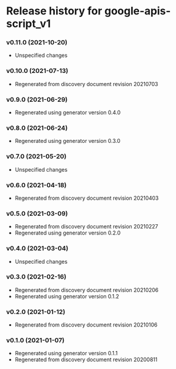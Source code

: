 # Release history for google-apis-script_v1

### v0.11.0 (2021-10-20)

* Unspecified changes

### v0.10.0 (2021-07-13)

* Regenerated from discovery document revision 20210703

### v0.9.0 (2021-06-29)

* Regenerated using generator version 0.4.0

### v0.8.0 (2021-06-24)

* Regenerated using generator version 0.3.0

### v0.7.0 (2021-05-20)

* Unspecified changes

### v0.6.0 (2021-04-18)

* Regenerated from discovery document revision 20210403

### v0.5.0 (2021-03-09)

* Regenerated from discovery document revision 20210227
* Regenerated using generator version 0.2.0

### v0.4.0 (2021-03-04)

* Unspecified changes

### v0.3.0 (2021-02-16)

* Regenerated from discovery document revision 20210206
* Regenerated using generator version 0.1.2

### v0.2.0 (2021-01-12)

* Regenerated from discovery document revision 20210106

### v0.1.0 (2021-01-07)

* Regenerated using generator version 0.1.1
* Regenerated from discovery document revision 20200811

